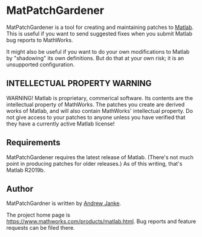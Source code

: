 # MatPatchGardener

MatPatchGardener is a tool for creating and maintaining patches to [Matlab](https://www.mathworks.com/products/matlab.html).
This is useful if you want to send suggested fixes when you submit Matlab bug reports to MathWorks.

It might also be useful if you want to do your own modifications to Matlab by "shadowing" its own definitions.
But do that at your own risk; it is an unsupported configuration.

## INTELLECTUAL PROPERTY WARNING

WARNING! Matlab is proprietary, commerical software. Its contents are the intellectual property of MathWorks. The patches you create are derived works of Matlab, and will also contain MathWorks' intellectual property. Do not give access to your patches to anyone unless you have verified that they have a currently active Matlab license!

## Requirements

MatPatchGardener requires the latest release of Matlab.
(There's not much point in producing patches for older releases.)
As of this writing, that's Matlab R2019b.

## Author

MatPatchGardner is written by [Andrew Janke](https://apjanke.net).

The project home page is <https://www.mathworks.com/products/matlab.html>. Bug reports and feature requests can be filed there.
